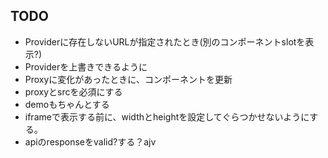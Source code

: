 ## TODO

* Providerに存在しないURLが指定されたとき(別のコンポーネントslotを表示?)
* Providerを上書きできるように
* Proxyに変化があったときに、コンポーネントを更新
* proxyとsrcを必須にする
* demoもちゃんとする
* iframeで表示する前に、widthとheightを設定してぐらつかせないようにする。
* apiのresponseをvalid?する？ajv